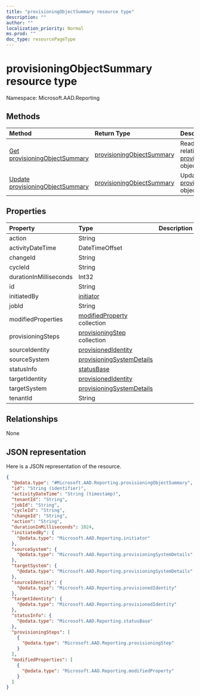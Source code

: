 ```yaml
---
title: "provisioningObjectSummary resource type"
description: ""
author: ""
localization_priority: Normal
ms.prod: ""
doc_type: resourcePageType
---
```


# provisioningObjectSummary resource type


Namespace: Microsoft.AAD.Reporting



## Methods
|Method|Return Type|Description|
|:---|:---|:---|
|[Get provisioningObjectSummary](../api/microsoft.aad.reporting-provisioningobjectsummary-get.md)|[provisioningObjectSummary](../resources/microsoft.aad.reporting-provisioningobjectsummary.md)|Read properties and relationships of the [provisioningObjectSummary](../resources/microsoft.aad.reporting-provisioningobjectsummary.md) object.|
|[Update provisioningObjectSummary](../api/microsoft.aad.reporting-provisioningobjectsummary-update.md)|[provisioningObjectSummary](../resources/microsoft.aad.reporting-provisioningobjectsummary.md)|Update the properties of a [provisioningObjectSummary](../resources/microsoft.aad.reporting-provisioningobjectsummary.md) object.|

## Properties
|Property|Type|Description|
|:---|:---|:---|
|action|String||
|activityDateTime|DateTimeOffset||
|changeId|String||
|cycleId|String||
|durationInMilliseconds|Int32||
|id|String||
|initiatedBy|[initiator](../resources/microsoft.aad.reporting-initiator.md)||
|jobId|String||
|modifiedProperties|[modifiedProperty](../resources/microsoft.aad.reporting-modifiedproperty.md) collection||
|provisioningSteps|[provisioningStep](../resources/microsoft.aad.reporting-provisioningstep.md) collection||
|sourceIdentity|[provisionedIdentity](../resources/microsoft.aad.reporting-provisionedidentity.md)||
|sourceSystem|[provisioningSystemDetails](../resources/microsoft.aad.reporting-provisioningsystemdetails.md)||
|statusInfo|[statusBase](../resources/microsoft.aad.reporting-statusbase.md)||
|targetIdentity|[provisionedIdentity](../resources/microsoft.aad.reporting-provisionedidentity.md)||
|targetSystem|[provisioningSystemDetails](../resources/microsoft.aad.reporting-provisioningsystemdetails.md)||
|tenantId|String||

## Relationships
None

## JSON representation
Here is a JSON representation of the resource.
<!-- {
  "blockType": "resource",
  "keyProperty": "id",
  "@odata.type": "Microsoft.AAD.Reporting.provisioningObjectSummary",
  "baseType": "",
  "openType": false
}
-->
``` json
{
  "@odata.type": "#Microsoft.AAD.Reporting.provisioningObjectSummary",
  "id": "String (identifier)",
  "activityDateTime": "String (timestamp)",
  "tenantId": "String",
  "jobId": "String",
  "cycleId": "String",
  "changeId": "String",
  "action": "String",
  "durationInMilliseconds": 1024,
  "initiatedBy": {
    "@odata.type": "Microsoft.AAD.Reporting.initiator"
  },
  "sourceSystem": {
    "@odata.type": "Microsoft.AAD.Reporting.provisioningSystemDetails"
  },
  "targetSystem": {
    "@odata.type": "Microsoft.AAD.Reporting.provisioningSystemDetails"
  },
  "sourceIdentity": {
    "@odata.type": "Microsoft.AAD.Reporting.provisionedIdentity"
  },
  "targetIdentity": {
    "@odata.type": "Microsoft.AAD.Reporting.provisionedIdentity"
  },
  "statusInfo": {
    "@odata.type": "Microsoft.AAD.Reporting.statusBase"
  },
  "provisioningSteps": [
    {
      "@odata.type": "Microsoft.AAD.Reporting.provisioningStep"
    }
  ],
  "modifiedProperties": [
    {
      "@odata.type": "Microsoft.AAD.Reporting.modifiedProperty"
    }
  ]
}
```

